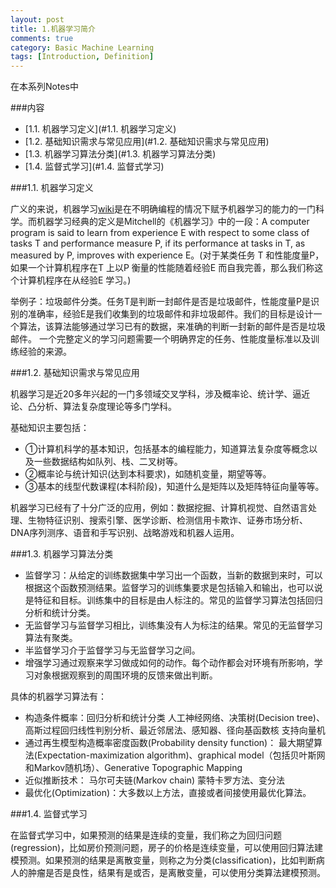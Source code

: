 ```yaml
---
layout: post
title: 1.机器学习简介
comments: true
category: Basic Machine Learning
tags: [Introduction, Definition]
---
```


在本系列Notes中

###内容
- [1.1. 机器学习定义](#1.1. 机器学习定义)
- [1.2. 基础知识需求与常见应用](#1.2. 基础知识需求与常见应用)
- [1.3. 机器学习算法分类](#1.3. 机器学习算法分类)
- [1.4. 监督式学习](#1.4. 监督式学习)


<a name="1.1. 机器学习定义"/>

###1.1. 机器学习定义


广义的来说，机器学习[wiki](http://zh.wikipedia.org/wiki/%E6%9C%BA%E5%99%A8%E5%AD%A6%E4%B9%A0)是在不明确编程的情况下赋予机器学习的能力的一门科学。而机器学习经典的定义是Mitchell的《机器学习》中的一段：A computer program is said to learn from experience E with respect to some class of tasks T and performance measure P, if its performance at tasks in T, as measured by P, improves with experience E。(对于某类任务 T 和性能度量P，如果一个计算机程序在T 上以P 衡量的性能随着经验E 而自我完善，那么我们称这个计算机程序在从经验E 学习。)

举例子：垃圾邮件分类。任务T是判断一封邮件是否是垃圾邮件，性能度量P是识别的准确率，经验E是我们收集到的垃圾邮件和非垃圾邮件。我们的目标是设计一个算法，该算法能够通过学习已有的数据，来准确的判断一封新的邮件是否是垃圾邮件。
一个完整定义的学习问题需要一个明确界定的任务、性能度量标准以及训练经验的来源。

<a name="1.2. 基础知识需求与常见应用"/>

###1.2. 基础知识需求与常见应用

机器学习是近20多年兴起的一门多领域交叉学科，涉及概率论、统计学、逼近论、凸分析、算法复杂度理论等多门学科。

基础知识主要包括：
- ①计算机科学的基本知识，包括基本的编程能力，知道算法复杂度等概念以及一些数据结构如队列、栈、二叉树等。
- ②概率论与统计知识(达到本科要求)，如随机变量，期望等等。
- ③基本的线型代数课程(本科阶段)，知道什么是矩阵以及矩阵特征向量等等。

机器学习已经有了十分广泛的应用，例如：数据挖掘、计算机视觉、自然语言处理、生物特征识别、搜索引擎、医学诊断、检测信用卡欺诈、证券市场分析、DNA序列测序、语音和手写识别、战略游戏和机器人运用。

<a name="1.3. 机器学习算法分类"/>

###1.3. 机器学习算法分类

- 监督学习：从给定的训练数据集中学习出一个函数，当新的数据到来时，可以根据这个函数预测结果。监督学习的训练集要求是包括输入和输出，也可以说是特征和目标。训练集中的目标是由人标注的。常见的监督学习算法包括回归分析和统计分类。
- 无监督学习与监督学习相比，训练集没有人为标注的结果。常见的无监督学习算法有聚类。
- 半监督学习介于监督学习与无监督学习之间。
- 增强学习通过观察来学习做成如何的动作。每个动作都会对环境有所影响，学习对象根据观察到的周围环境的反馈来做出判断。

具体的机器学习算法有：

- 构造条件概率：回归分析和统计分类
人工神经网络、决策树(Decision tree)、高斯过程回归线性判别分析、最近邻居法、感知器、径向基函数核
支持向量机
- 通过再生模型构造概率密度函数(Probability density function)：
最大期望算法(Expectation-maximization algorithm)、graphical model（包括贝叶斯网和Markov随机场）、Generative Topographic Mapping
- 近似推断技术：
马尔可夫链(Markov chain) 蒙特卡罗方法、变分法
- 最优化(Optimization)：大多数以上方法，直接或者间接使用最优化算法。

<a name="1.4. 监督式学习"/>

###1.4. 监督式学习

在监督式学习中，如果预测的结果是连续的变量，我们称之为回归问题(regression)，比如房价预测问题，房子的价格是连续变量，可以使用回归算法建模预测。如果预测的结果是离散变量，则称之为分类(classification)，比如判断病人的肿瘤是否是良性，结果有是或否，是离散变量，可以使用分类算法建模预测。
